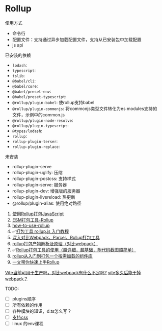 # Rollup

使用方式
- 命令行
- 配置文件：支持通过异步加载配置文件，支持从已安装包中加载配置
- js api

已安装的依赖
- `lodash`: 
- `typescript`: 
- `tslib`: 
- `@babel/cli`: 
- `@babel/core`: 
- `@babel/preset-env`: 
- `@babel/preset-typescript`: 
- `@rollup/plugin-babel`: 使rollup支持babel
- `@rollup/plugin-commonjs`: 将commonjs类型文件转化为es modules支持的文件，示例中的common.js
- `@rollup/plugin-node-resolve`: 
- `@rollup/plugin-typescript`: 
- `@types/lodash`: 
- `rollup`: 
- `rollup-plugin-terser`: 
- `rollup-plugin-replace`: 

未安装
- rollup-plugin-serve
- rollup-plugin-uglify: 压缩
- rollup-plugin-postcss: 支持样式
- rollup-plugin-serve: 服务器
- rollup-plugin-dev: 增强版的服务器
- rollup-plugin-livereload: 热更新
- @rollup/plugin-alias: 使用绝对路径

1. [使用Rollup打包JavaScript](https://juejin.cn/post/6844903570974703629)
2. [ESM打包工具-Rollup](https://juejin.cn/post/6902059571666223112)
3. [how-to-use-rollup](https://github.com/wuhonglei/how-to-use-rollup)
4. ✅[打包工具 rollup.js 入门教程](https://www.ruanyifeng.com/blog/2022/05/rollup.html)
5. [深入对比Webpack、Parcel、Rollup打包工具](https://zhuanlan.zhihu.com/p/350601275)
6. [rollup打包产物解析及原理（对比webpack）](https://juejin.cn/post/7054752322269741064)
7. ✅[Rollup打包工具的使用（超详细，超基础，附代码截图超简单）](https://juejin.cn/post/6844904058394771470)
8. [rollup从入门到打包一个按需加载的组件库](https://juejin.cn/post/6934698510436859912)
9. [一文带你快速上手Rollup](https://juejin.cn/post/6869551115420041229)

[Vite当前可用于生产吗，对比webpack有什么不足吗?](https://www.zhihu.com/question/447025978)
[vite多久后能干掉webpack？](https://www.zhihu.com/question/477139054)

TODO:
- [ ] plugins顺序
- [ ] 所有依赖的作用
- [ ] 各种模块的知识，d.ts怎么写？
- [ ] [支持css](https://juejin.cn/post/6844904058394771470#heading-41)
- [ ] linux 的env课程